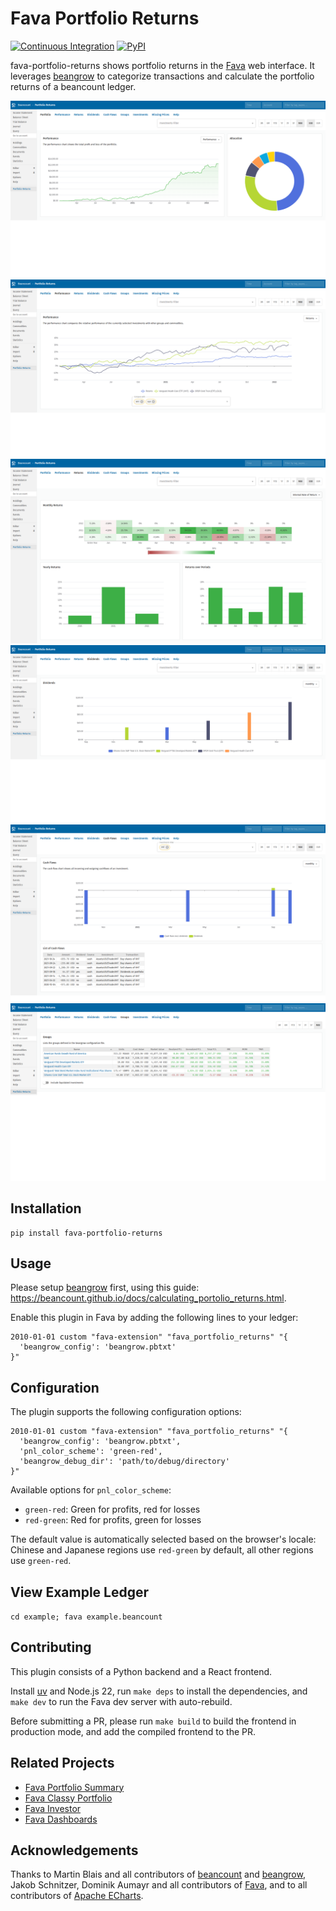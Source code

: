 # Fava Portfolio Returns
[![Continuous Integration](https://github.com/andreasgerstmayr/fava-portfolio-returns/actions/workflows/continuous-integration.yaml/badge.svg)](https://github.com/andreasgerstmayr/fava-portfolio-returns/actions/workflows/continuous-integration.yaml)
[![PyPI](https://img.shields.io/pypi/v/fava-portfolio-returns)](https://pypi.org/project/fava-portfolio-returns/)

fava-portfolio-returns shows portfolio returns in the [Fava](https://github.com/beancount/fava) web interface. It leverages [beangrow](https://github.com/beancount/beangrow) to categorize transactions and calculate the portfolio returns of a beancount ledger.

[![Portfolio](https://github.com/andreasgerstmayr/fava-portfolio-returns/raw/main/frontend/tests/e2e/pages.test.ts-snapshots/PNG-Snapshot-Tests-Light-Theme-Portfolio-1-chromium-linux.png)](https://github.com/andreasgerstmayr/fava-portfolio-returns/raw/main/frontend/tests/e2e/pages.test.ts-snapshots/PNG-Snapshot-Tests-Light-Theme-Portfolio-1-chromium-linux.png)
[![Performance](https://github.com/andreasgerstmayr/fava-portfolio-returns/raw/main/frontend/tests/e2e/pages.test.ts-snapshots/PNG-Snapshot-Tests-Light-Theme-Performance-1-chromium-linux.png)](https://github.com/andreasgerstmayr/fava-portfolio-returns/raw/main/frontend/tests/e2e/pages.test.ts-snapshots/PNG-Snapshot-Tests-Light-Theme-Performance-1-chromium-linux.png)
[![Returns](https://github.com/andreasgerstmayr/fava-portfolio-returns/raw/main/frontend/tests/e2e/pages.test.ts-snapshots/PNG-Snapshot-Tests-Light-Theme-Returns-1-chromium-linux.png)](https://github.com/andreasgerstmayr/fava-portfolio-returns/raw/main/frontend/tests/e2e/pages.test.ts-snapshots/PNG-Snapshot-Tests-Light-Theme-Returns-1-chromium-linux.png)
[![Dividends](https://github.com/andreasgerstmayr/fava-portfolio-returns/raw/main/frontend/tests/e2e/pages.test.ts-snapshots/PNG-Snapshot-Tests-Light-Theme-Dividends-1-chromium-linux.png)](https://github.com/andreasgerstmayr/fava-portfolio-returns/raw/main/frontend/tests/e2e/pages.test.ts-snapshots/PNG-Snapshot-Tests-Light-Theme-Dividends-1-chromium-linux.png)
[![Cash Flows](https://github.com/andreasgerstmayr/fava-portfolio-returns/raw/main/frontend/tests/e2e/pages.test.ts-snapshots/PNG-Snapshot-Tests-Light-Theme-Cash-Flows-1-chromium-linux.png)](https://github.com/andreasgerstmayr/fava-portfolio-returns/raw/main/frontend/tests/e2e/pages.test.ts-snapshots/PNG-Snapshot-Tests-Light-Theme-Cash-Flows-1-chromium-linux.png)
[![Groups](https://github.com/andreasgerstmayr/fava-portfolio-returns/raw/main/frontend/tests/e2e/pages.test.ts-snapshots/PNG-Snapshot-Tests-Light-Theme-Groups-1-chromium-linux.png)](https://github.com/andreasgerstmayr/fava-portfolio-returns/raw/main/frontend/tests/e2e/pages.test.ts-snapshots/PNG-Snapshot-Tests-Light-Theme-Groups-1-chromium-linux.png)

## Installation
```
pip install fava-portfolio-returns
```

## Usage
Please setup [beangrow](https://github.com/beancount/beangrow) first, using this guide: https://beancount.github.io/docs/calculating_portolio_returns.html.

Enable this plugin in Fava by adding the following lines to your ledger:
```
2010-01-01 custom "fava-extension" "fava_portfolio_returns" "{
  'beangrow_config': 'beangrow.pbtxt'
}"
```

## Configuration
The plugin supports the following configuration options:
```
2010-01-01 custom "fava-extension" "fava_portfolio_returns" "{
  'beangrow_config': 'beangrow.pbtxt',
  'pnl_color_scheme': 'green-red',
  'beangrow_debug_dir': 'path/to/debug/directory'
}"
```

Available options for `pnl_color_scheme`:

- `green-red`: Green for profits, red for losses
- `red-green`: Red for profits, green for losses

The default value is automatically selected based on the browser's locale: Chinese and Japanese regions use `red-green` by default, all other regions use `green-red`.

## View Example Ledger
`cd example; fava example.beancount`

## Contributing
This plugin consists of a Python backend and a React frontend.

Install [uv](https://docs.astral.sh/uv/) and Node.js 22, run `make deps` to install the dependencies, and `make dev` to run the Fava dev server with auto-rebuild.

Before submitting a PR, please run `make build` to build the frontend in production mode, and add the compiled frontend to the PR.

## Related Projects
* [Fava Portfolio Summary](https://github.com/PhracturedBlue/fava-portfolio-summary)
* [Fava Classy Portfolio](https://github.com/seltzered/fava-classy-portfolio)
* [Fava Investor](https://github.com/redstreet/fava_investor)
* [Fava Dashboards](https://github.com/andreasgerstmayr/fava-dashboards)

## Acknowledgements
Thanks to Martin Blais and all contributors of [beancount](https://github.com/beancount/beancount) and [beangrow](https://github.com/beancount/beangrow),
Jakob Schnitzer, Dominik Aumayr and all contributors of [Fava](https://github.com/beancount/fava),
and to all contributors of [Apache ECharts](https://echarts.apache.org).
